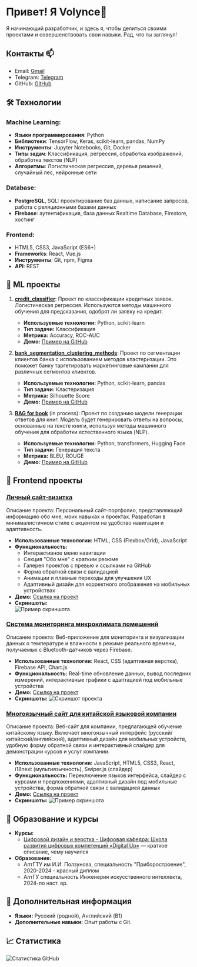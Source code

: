 # Привет! Я Volynce👋

Я начинающий разработчик, и здесь я, чтобы делиться своими проектами и совершенствовать свои навыки. Рад, что ты заглянул!

## Контакты 📫
- Email: [Gmail](mailto:volyncevichartem@gmail.com)
- Telegram: [Telegram](https://t.me/volynce)
- GitHub: [GitHub](https://github.com/Volynce)

## 🛠 Технологии

### **Machine Learning:**
- **Языки программирования**: Python
- **Библиотеки**: TensorFlow, Keras, scikit-learn, pandas, NumPy
- **Инструменты**: Jupyter Notebooks, Git, Docker
- **Типы задач**: Классификация, регрессия, обработка изображений, обработка текстов (NLP)
- **Алгоритмы**: Логистическая регрессия, деревья решений, случайный лес, нейронные сети

### **Database:**
- **PostgreSQL**, SQL: проектирование баз данных, написание запросов, работа с реляционными базами данных
- **Firebase**: аутентификация, база данных Realtime Database, Firestore, хостинг

### **Frontend:**
- HTML5, CSS3, JavaScript (ES6+)
- **Frameworks**: React, Vue.js
- **Инструменты**: Git, npm, Figma
- **API**: REST

## 📂 ML проекты

1. **[credit_classifier](https://github.com/Volynce/credit_classifier)**: Проект по классификации кредитных заявок. Логистическая регрессия. Используются методы машинного обучения для предсказания, одобрят ли заявку на кредит.  
   - **Используемые технологии:** Python, scikit-learn  
   - **Тип задачи:** Классификация  
   - **Метрика:** Accuracy, ROC-AUC  
   - **Демо:** [Пример на GitHub](https://github.com/Volynce/credit_classifier)

2. **[bank_segmentation_clustering_methods](https://github.com/Volynce/bank_segmentation_clustering_methods)**: Проект по сегментации клиентов банка с использованием методов кластеризации. Это поможет банку таргетировать маркетинговые кампании для различных сегментов клиентов.  
   - **Используемые технологии:** Python, scikit-learn, pandas  
   - **Тип задачи:** Кластеризация  
   - **Метрика:** Silhouette Score  
   - **Демо:** [Пример на GitHub](https://github.com/Volynce/bank_segmentation_clustering_methods)

3. **[RAG for book](.)** (in process): Проект по созданию модели генерации ответов для книг. Модель будет генерировать ответы на вопросы, основанные на тексте книги, используя методы машинного обучения для обработки естественного языка (NLP).  
   - **Используемые технологии:** Python, transformers, Hugging Face  
   - **Тип задачи:** Генерация текста  
   - **Метрика:** BLEU, ROUGE  
   - **Демо:** [Пример на GitHub](ссылка_на_репозиторий)


## 📂 Frontend проекты 

### [Личный сайт-визитка](ссылка_на_репозиторий_или_демо)  
Описание проекта: Персональный сайт-портфолио, представляющий информацию обо мне, моих навыках и проектах. Разработан в минималистичном стиле с акцентом на удобство навигации и адаптивность.  
- **Использованные технологии:** HTML, CSS (Flexbox/Grid), JavaScript  
- **Функциональность:**  
  - Интерактивное меню навигации  
  - Секция "Обо мне" с кратким резюме  
  - Галерея проектов с превью и ссылками на GitHub  
  - Форма обратной связи с валидацией  
  - Анимации и плавные переходы для улучшения UX  
  - Адаптивный дизайн для корректного отображения на мобильных устройствах  
- **Демо:** [Ссылка на проект](ссылка_на_демо)  
- **Скриншоты:**  
    ![Пример скриншота](ссылка_на_изображение_проекта)

### [Система мониторинга микроклимата помещений](ссылка_на_репозиторий_или_демо)
Описание проекта: Веб-приложение для мониторинга и визуализации данных о температуре и влажности в режиме реального времени, получаемых с Bluetooth-датчиков через Firebase.
- **Использованные технологии:** React, CSS (адаптивная верстка), Firebase API, Chart.js
- **Функциональность:** Real-time обновление данных, вывод последних измерений, интерактивные графики с адаптацией под мобильные устройства
- **Демо:** [Ссылка на проект](ссылка_на_демо)
- **Скриншоты:**
    ![Скриншот проекта](ссылка_на_изображение_проекта)

### [Многоязычный сайт для китайской языковой компании](ссылка_на_репозиторий_или_демо)
Описание проекта: Веб-сайт для компании, предлагающей обучение китайскому языку. Включает многоязычный интерфейс (русский/китайский/английский), адаптивный дизайн для мобильных устройств, удобную форму обратной связи и интерактивный слайдер для демонстрации курсов и услуг компании.
- **Использованные технологии:** JavaScript, HTML5, CSS3, React, i18next (мультиязычность), Swiper.js (слайдер)
- **Функциональность:** Переключение языков интерфейса, слайдер с курсами и предложениями, адаптивный дизайн под мобильные устройства, форма обратной связи с валидацией данных
- **Демо:** [Ссылка на проект](ссылка_на_демо)
- **Скриншоты:**
    ![Пример скриншота](ссылка_на_изображение_проекта)

## 🌱 Образование и курсы

- **Курсы:**
    - [Цифровой дизайн и верстка - Цифровая кафедра: Школа развития цифровых компетенций «Digital Up»](ссылка) — краткое описание, чему научился
- **Образование:**
    - АлтГТУ им И.И. Ползунова, специальность "Приборостроение", 2020-2024 - красный диплом
    - АлтГУ специальность Инженерия искусственного интеллекта, 2024-по наст. вр.

## 🚀 Дополнительная информация

- **Языки:** Русский (родной), Английский (B1)
- **Дополнительные навыки:** Опыт работы с Git.

## 📈 Статистика

![Статистика GitHub](https://github-readme-stats.vercel.app/api?username=volynce&show_icons=true)

